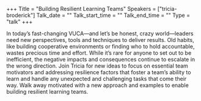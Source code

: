 +++
Title = "Building Resilient Learning Teams"
Speakers = ["tricia-broderick"]
Talk_date = ""
Talk_start_time = ""
Talk_end_time = ""
Type = "talk"
+++

In today’s fast-changing VUCA—and let’s be honest, crazy world—leaders need new perspectives, tools and techniques to deliver results. Old habits, like building cooperative environments or finding who to hold accountable, wastes precious time and effort. While it’s rare for anyone to set out to be inefficient, the negative impacts and consequences continue to escalate in the wrong direction. Join Tricia for new ideas to focus on essential team motivators and addressing resilience factors that foster a team’s ability to learn and handle any unexpected and challenging tasks that come their way.  Walk away motivated with a new approach and examples to enable building resilient learning teams.